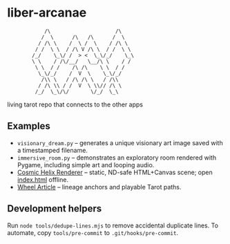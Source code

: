# liber-arcanae
```
            /\                     /\
           /  \      /\   /\      /  \
          / /\ \    /  \ /  \    / /\ \
         / /  \ \  / /\ V /\ \  / /  \ \
        /_/    \_\/ /  > <  \_\/_/    \_\
        \ \    / /\/__/   \__/\ \    / /
         \ \  / /    /\ /\    \ \  / /
          \_\/_/    /  V  \    \_\/_/
           /\\ \   / /\ /\ \   / /\\
          / /\ \\ / /  V  \ \\// /\ \
         /_/  \_\/\/       \/_/  \_\
```

living tarot repo that connects to the other apps

## Examples
- `visionary_dream.py` – generates a unique visionary art image saved with a timestamped filename.
- `immersive_room.py` – demonstrates an exploratory room rendered with Pygame, including simple art and looping audio.
- [Cosmic Helix Renderer](./README_RENDERER.md) – static, ND-safe HTML+Canvas scene; open [index.html](./index.html) offline.
- [Wheel Article](./docs/wheel_article.md) – lineage anchors and playable Tarot paths.

## Development helpers
Run `node tools/dedupe-lines.mjs` to remove accidental duplicate lines. To automate, copy `tools/pre-commit` to `.git/hooks/pre-commit`.
